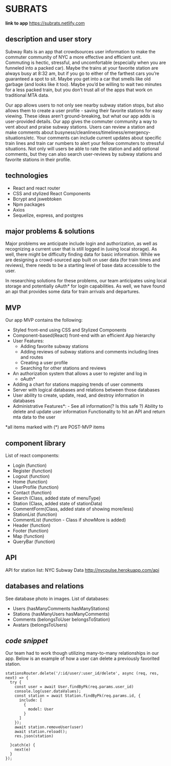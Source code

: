 # SUBRATS
**link to app**
https://subrats.netlify.com

## description and user story
Subway Rats is an app that crowdsources user information to make the commuter community of NYC a more effective and efficient unit. Commuting is hectic, stressful, and uncomfortable (especially when you are funneled into a packed car). Maybe the trains at your favorite station are always busy at 8:32 am, but if you go to either of the farthest cars you’re guaranteed a spot to sit. Maybe you get into a car that smells like old garbage (and looks like it too). Maybe you’d be willing to wait two minutes for a less packed train, but you don’t trust all of the apps that work on traditional MTA data.

Our app allows users to not only see nearby subway station stops, but also allows them to create a user profile - saving their favorite stations for easy viewing. These ideas aren’t ground-breaking, but what our app adds is user-provided details. Our app gives the commuter community a way to vent about and praise subway stations. Users can review a station and make comments about busyness/cleanliness/timeliness/emergency-situations/etc. Your comments can include current updates about specific train lines and train car numbers to alert your fellow commuters to stressful situations. Not only will users be able to rate the station and add optional comments, but they can also search user-reviews by subway stations and favorite stations in their profile.

## technologies

- React and react router
- CSS and stylized React Components
- Bcrypt and jswebtoken
- Npm packages
- Axios
- Sequelize, express, and postgres

## major problems & solutions
Major problems we anticipate include login and authorization, as well as recognizing a current user that is still logged in (using local storage). As well, there might be difficulty finding data for basic information. While we are designing a crowd-sourced app built on user data (for train times and reviews), there needs to be a starting level of base data accessible to the user.

In researching solutions for these problems, our team anticipates using local storage and potentially oAuth\* for login capabilities. As well, we have found an api that provides some data for train arrivals and departures.

## MVP
Our app MVP contains the following:

- Styled front-end using CSS and Stylized Components
- Component-based(React) front-end with an efficient App hierarchy
- User Features:
  - Adding favorite subway stations
  - Adding reviews of subway stations and comments including lines and routes
  - Creating a user profile
  - Searching for other stations and reviews
- An authorization system that allows a user to register and log in
  - oAuth\*
- Adding a chart for stations mapping trends of user comments
- Server with logical databases and relations between those databases
- User ability to create, update, read, and destroy information in databases
- Administrative Features\*: - See all information(? Is this safe ?)
  Ability to delete and update user information
  Functionality to hit an API and return mta data to the user

\*all items marked with (\*) are POST-MVP items

## component library
List of react components:

- Login (function)
- Register (function)
- Logout (function)
- Home (function)
- UserProfile (function)
- Contact (function)
- Search (Class, added state of menuType)
- Station (Class, added state of stationData)
- CommentForm(Class, added state of showing more/less)
- StationList (function)
- CommentList (function - Class if showMore is added)
- Header (function)
- Footer (function)
- Map (function)
- QueryBar (function)

## API
API for station list: NYC Subway Data http://nycpulse.herokuapp.com/api

## databases and relations
See database photo in images.
List of databases:

- Users (hasManyComments hasManyStations)
- Stations (hasManyUsers hasManyComments)
- Comments (belongsToUser belongsToStation)
- Avatars (belongsToUsers)

## _code snippet_

Our team had to work though utilizing many-to-many relationships in our app. Below is an example of how a user can delete a previously favorited station.

```
stationsRouter.delete('/:id/user/:user_id/delete', async (req, res, next) => {
  try {
    const user = await User.findByPk(req.params.user_id)
    console.log(user.dataValues);
    const station = await Station.findByPk(req.params.id, {
      include: [
        {
          model: User
        }
      ]
    });
    await station.removeUser(user)
    await station.reload();
    res.json(station)

  }catch(e) {
    next(e)
  }
});
```
